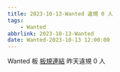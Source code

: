 ```yaml
---
title: 2023-10-13-Wanted 違規 0 人
tags:
    - Wanted
abbrlink: 2023-10-13-Wanted
date: Wanted-2023-10-13 12:00:00
---
```

Wanted 板 [板規連結](https://www.ptt.cc/bbs/Wanted/M.1608829773.A.D3B.html)
昨天違規 0 人

